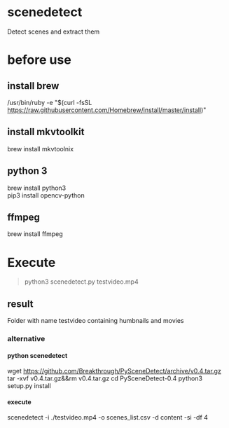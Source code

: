 # scenedetect
Detect scenes and extract them

# before use

## install brew
/usr/bin/ruby -e "$(curl -fsSL https://raw.githubusercontent.com/Homebrew/install/master/install)"

## install mkvtoolkit
brew install mkvtoolnix

## python 3
brew install python3<br>
pip3 install opencv-python

## ffmpeg
brew install ffmpeg


# Execute
> python3 scenedetect.py testvideo.mp4

## result
Folder with name testvideo containing humbnails and movies



### alternative

#### python scenedetect
wget https://github.com/Breakthrough/PySceneDetect/archive/v0.4.tar.gz
tar -xvf v0.4.tar.gz&&rm v0.4.tar.gz
cd PySceneDetect-0.4
python3 setup.py install

#### execute
scenedetect -i ./testvideo.mp4 -o scenes_list.csv -d content -si -df 4



